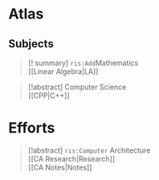 # Atlas

## Subjects

> [! summary] `ris:Add`Mathematics  
> [[Linear Algebra|LA]]

> [!abstract] Computer Science  
> [[CPP|C++]]

# Efforts

> [!abstract] `ris:Computer` Architecture  
> [[CA Research|Research]]  
> [[CA Notes|Notes]]
